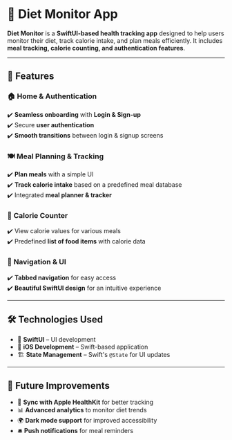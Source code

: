 # 🥗 Diet Monitor App

**Diet Monitor** is a **SwiftUI-based health tracking app** designed to help users monitor their diet, track calorie intake, and plan meals efficiently. It includes **meal tracking, calorie counting, and authentication features**.

---

## 📌 Features  

### 🏠 **Home & Authentication**  
✔️ **Seamless onboarding** with **Login & Sign-up**  
✔️ Secure **user authentication**  
✔️ **Smooth transitions** between login & signup screens  

### 🍽️ **Meal Planning & Tracking**  
✔️ **Plan meals** with a simple UI  
✔️ **Track calorie intake** based on a predefined meal database  
✔️ Integrated **meal planner & tracker**  

### 🔢 **Calorie Counter**  
✔️ View calorie values for various meals  
✔️ Predefined **list of food items** with calorie data  

### 🧭 **Navigation & UI**  
✔️ **Tabbed navigation** for easy access  
✔️ **Beautiful SwiftUI design** for an intuitive experience  

---

## 🛠️ Technologies Used  

- 🍏 **SwiftUI** – UI development  
- 📱 **iOS Development** – Swift-based application  
- 🏗 **State Management** – Swift's `@State` for UI updates  

---

## 🔮 Future Improvements  

- 🔗 **Sync with Apple HealthKit** for better tracking  
- 📊 **Advanced analytics** to monitor diet trends  
- 🌍 **Dark mode support** for improved accessibility  
- 🛎️ **Push notifications** for meal reminders  
